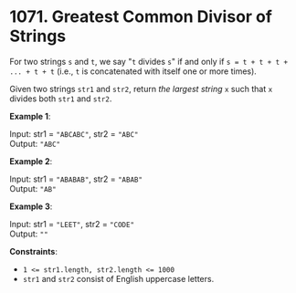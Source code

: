 # 1071. Greatest Common Divisor of Strings

For two strings `s` and `t`, we say "`t` divides `s`" if and only if `s = t + t + t + ... + t + t` (i.e., `t` is concatenated with itself one or more times).

Given two strings `str1` and `str2`, return _the largest string_ `x` such that `x` divides both `str1` and `str2`.

**Example 1**:

Input: str1 = `"ABCABC"`, str2 = `"ABC"`  
Output: `"ABC"`

**Example 2**:

Input: str1 = `"ABABAB"`, str2 = `"ABAB"`  
Output: `"AB"`

**Example 3**:

Input: str1 = `"LEET"`, str2 = `"CODE"`  
Output: `""`

**Constraints**:

- `1 <= str1.length, str2.length <= 1000`
- `str1` and `str2` consist of English uppercase letters.
